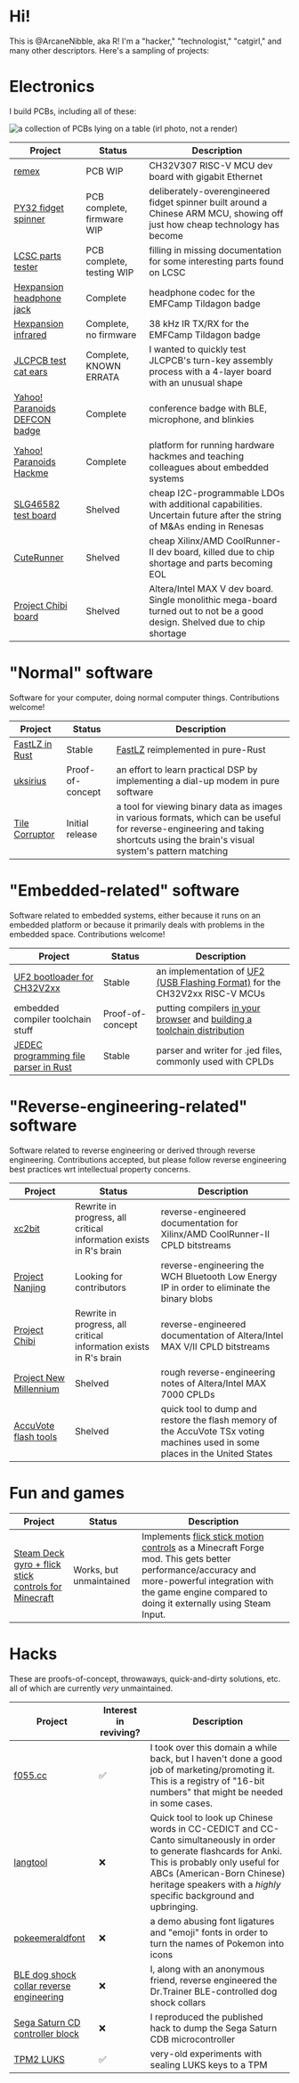 # Hi!

This is @ArcaneNibble, aka R! I'm a "hacker," "technologist," "catgirl," and many other descriptors. Here's a sampling of projects:

# Electronics

I build PCBs, including all of these:

![a collection of PCBs lying on a table (irl photo, not a render)](final-header.jpg)

| Project | Status | Description |
|-|-|-|
| [remex](https://github.com/ArcaneNibble/remex-wch) | PCB WIP | CH32V307 RISC-V MCU dev board with gigabit Ethernet |
| [PY32 fidget spinner](https://github.com/ArcaneNibble/puya-spinner) | PCB complete, firmware WIP | deliberately-overengineered fidget spinner built around a Chinese ARM MCU, showing off just how cheap technology has become |
| [LCSC parts tester](https://github.com/ArcaneNibble/china-lcsc-undoc-parts-test) | PCB complete, testing WIP | filling in missing documentation for some interesting parts found on LCSC |
| [Hexpansion headphone jack](https://github.com/ArcaneNibble/hexpansion-headphones) | Complete | headphone codec for the EMFCamp Tildagon badge |
| [Hexpansion infrared](https://github.com/ArcaneNibble/hexpansion-ir-tool) | Complete, no firmware | 38 kHz IR TX/RX for the EMFCamp Tildagon badge |
| [JLCPCB test cat ears](https://github.com/ArcaneNibble/jlc-katzen) | Complete, KNOWN ERRATA | I wanted to quickly test JLCPCB's turn-key assembly process with a 4-layer board with an unusual shape |
| [Yahoo! Paranoids DEFCON badge](https://github.com/theparanoids/keyhole-badge/) | Complete | conference badge with BLE, microphone, and blinkies |
| [Yahoo! Paranoids Hackme](https://github.com/theparanoids/hardware-hackme-1-eda) | Complete | platform for running hardware hackmes and teaching colleagues about embedded systems |
| [SLG46582 test board](https://github.com/ArcaneNibble/gp-ldo-test-board) | Shelved | cheap I2C-programmable LDOs with additional capabilities. Uncertain future after the string of M&As ending in Renesas |
| [CuteRunner](https://github.com/ArcaneNibble/cuterunner) | Shelved | cheap Xilinx/AMD CoolRunner-II dev board, killed due to chip shortage and parts becoming EOL |
| [Project Chibi board](https://github.com/ArcaneNibble/project-chibi-dev-board) | Shelved | Altera/Intel MAX V dev board. Single monolithic mega-board turned out to not be a good design. Shelved due to chip shortage |

# "Normal" software

Software for your computer, doing normal computer things. Contributions welcome!

| Project | Status | Description |
|-|-|-|
| [FastLZ in Rust](https://github.com/ArcaneNibble/fastlz-rs) | Stable | [FastLZ](https://github.com/ariya/FastLZ) reimplemented in pure-Rust |
| [uksirius](https://github.com/ArcaneNibble/uksirius) | Proof-of-concept | an effort to learn practical DSP by implementing a dial-up modem in pure software |
| [Tile Corruptor](https://github.com/ArcaneNibble/tile-coruptor) | Initial release | a tool for viewing binary data as images in various formats, which can be useful for reverse-engineering and taking shortcuts using the brain's visual system's pattern matching |

# "Embedded-related" software

Software related to embedded systems, either because it runs on an embedded platform or because it primarily deals with problems in the embedded space. Contributions welcome!

| Project | Status | Description |
|-|-|-|
| [UF2 bootloader for CH32V2xx](https://github.com/ArcaneNibble/wch-uf2) | Stable | an implementation of [UF2 (USB Flashing Format)](https://github.com/microsoft/uf2) for the CH32V2xx RISC-V MCUs |
| embedded compiler toolchain stuff | Proof-of-concept | putting compilers [in your browser](https://github.com/ArcaneNibble/web-llvm-thing) and [building a toolchain distribution](https://github.com/ArcaneNibble/toolchain-garbage) |
| [JEDEC programming file parser in Rust](https://github.com/ArcaneNibble/rust-jedec) | Stable | parser and writer for .jed files, commonly used with CPLDs |

# "Reverse-engineering-related" software

Software related to reverse engineering or derived through reverse engineering. Contributions accepted, but please follow reverse engineering best practices wrt intellectual property concerns.

| Project | Status | Description |
|-|-|-|
| [xc2bit](https://github.com/ArcaneNibble/xc2bit) | Rewrite in progress, all critical information exists in R's brain | reverse-engineered documentation for Xilinx/AMD CoolRunner-II CPLD bitstreams |
| [Project Nanjing](https://github.com/ArcaneNibble/project-nanjing) | Looking for contributors | reverse-engineering the WCH Bluetooth Low Energy IP in order to eliminate the binary blobs |
| [Project Chibi](https://github.com/ArcaneNibble/project-chibi) | Rewrite in progress, all critical information exists in R's brain | reverse-engineered documentation of Altera/Intel MAX V/II CPLD bitstreams |
| [Project New Millennium](https://github.com/ArcaneNibble/project-new-millennium) | Shelved | rough reverse-engineering notes of Altera/Intel MAX 7000 CPLDs |
| [AccuVote flash tools](https://github.com/ArcaneNibble/accuvote-flash-tools) | Shelved | quick tool to dump and restore the flash memory of the AccuVote TSx voting machines used in some places in the United States |

# Fun and games

| Project | Status | Description |
|-|-|-|
| [Steam Deck gyro + flick stick controls for Minecraft](https://github.com/NEKOMods/mc-deck-native-controls) | Works, but unmaintained | Implements [flick stick motion controls](http://gyrowiki.jibbsmart.com/blog:good-gyro-controls-part-2:the-flick-stick) as a Minecraft Forge mod. This gets better performance/accuracy and more-powerful integration with the game engine compared to doing it externally using Steam Input. |

# Hacks

These are proofs-of-concept, throwaways, quick-and-dirty solutions, etc. all of which are currently _very_ unmaintained.

| Project | Interest in reviving? | Description |
|-|-|-|
| [f055.cc](https://github.com/ArcaneNibble/f055-tuples) | ✅ | I took over this domain a while back, but I haven't done a good job of marketing/promoting it. This is a registry of "16-bit numbers" that might be needed in some cases. |
| [langtool](https://github.com/ArcaneNibble/langtool) | ❌ | Quick tool to look up Chinese words in CC-CEDICT and CC-Canto simultaneously in order to generate flashcards for Anki. This is probably only useful for ABCs (American-Born Chinese) heritage speakers with a *highly* specific background and upbringing. |
| [pokeemeraldfont](https://github.com/ArcaneNibble/pokeemeraldfont) | ❌ | a demo abusing font ligatures and "emoji" fonts in order to turn the names of Pokemon into icons |
| [BLE dog shock collar reverse engineering](https://github.com/ArcaneNibble/miniature-octo-disco) | ❌ | I, along with an anonymous friend, reverse engineered the Dr.Trainer BLE-controlled dog shock collars |
| [Sega Saturn CD controller block](https://github.com/ArcaneNibble/laughing-waffle) | ❌ | I reproduced the published hack to dump the Sega Saturn CDB microcontroller |
| [TPM2 LUKS](https://github.com/ArcaneNibble/tpm2-luks) | ✅ |very-old experiments with sealing LUKS keys to a TPM |
